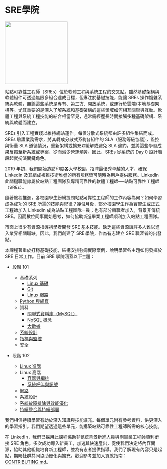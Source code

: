 # SRE學院

<img src="img/sos.png" width=200 >

站點可靠性工程師（SREs）位於軟體工程與系統工程的交叉點。雖然基礎架構與軟體組件可透過無限多組合達成目標，但專注於基礎技能，能讓 SREs 操作複雜系統與軟體，無論這些系統是專有、第三方、開放系統，或運行於雲端/本地基礎架構等。尤其重要的是深入了解系統和基礎架構的這些領域如何相互關聯與互動。軟體工程與系統工程技能的結合相當罕見，通常需經歷長時間接觸多種基礎架構、系統與軟體而建立。

SREs 引入工程實踐以維持網站運作。每個分散式系統都由許多組件集結而成。SREs 驗證業務需求，將其轉成分散式系統各組件的 SLA（服務等級協議），監控與衡量 SLA 遵循情況，重新架構或擴充以緩解或避免 SLA 違約，並將這些學習成果反饋至新系統或專案，從而減少營運煩勞。因此，SREs 從系統的 Day 0 設計階段起就扮演關鍵角色。

2019 年初，我們開始造訪印度各大學校園，招聘最優秀卓越的人才，確保 LinkedIn 及其組成複雜技術堆疊的所有服務皆可隨時為用戶提供服務。LinkedIn 此關鍵職能隸屬於站點工程團隊及專精可靠性的軟體工程師──站點可靠性工程師（SREs）。

隨著旅程推進，各校園學生紛紛提問站點可靠性工程師的工作內容為何？如何學習成為成功的 SRE 所需的技能與紀律？幾個月後，部分校園學生作為實習生或正式工程師加入 LinkedIn 成為站點工程團隊一員；也有部分轉職者加入，背景非傳統 SRE。因而數位同事開始思考，如何協助新進畢業工程師順利加入站點工程團隊。

市面上很少有資源指導初學者開發 SRE 基本技能。缺乏這些資源讓許多人難以進入業界相關職缺。因此，我們創建了 SRE 學院，作為有志建立 SRE 職涯者的出發點。

本課程著重於打穩基礎技能，結構安排強調實際案例，說明學習各主題如何發揮於 SRE 日常工作。目前 SRE 學院涵蓋以下主題：

- 段階 101
    - 基礎系列
        - [Linux 基礎](https://dictcp.github.io/school-of-sre/level101/linux_basics/intro/)
        - [Git](https://dictcp.github.io/school-of-sre/level101/git/git-basics/)
        - [Linux 網路](https://dictcp.github.io/school-of-sre/level101/linux_networking/intro/)
    - [Python 與網頁](https://dictcp.github.io/school-of-sre/level101/python_web/intro/)
    - 資料
        - [關聯式資料庫（MySQL）](https://dictcp.github.io/school-of-sre/level101/databases_sql/intro/)
        - [NoSQL 概念](https://dictcp.github.io/school-of-sre/level101/databases_nosql/intro/)
        - [大數據](https://dictcp.github.io/school-of-sre/level101/big_data/intro/)
    - [系統設計](https://dictcp.github.io/school-of-sre/level101/systems_design/intro/)
    - [指標與監控](https://dictcp.github.io/school-of-sre/level101/metrics_and_monitoring/introduction/)
    - [安全](https://dictcp.github.io/school-of-sre/level101/security/intro/)

- 段階 102
    - [Linux 進階](https://dictcp.github.io/school-of-sre/level102/linux_intermediate/introduction/)
    - Linux 高階
        - [容器與編排](https://dictcp.github.io/school-of-sre/level102/containerization_and_orchestration/intro/)
        - [系統呼叫與訊號](https://dictcp.github.io/school-of-sre/level102/system_calls_and_signals/intro/)
    - [網路](https://dictcp.github.io/school-of-sre/level102/networking/introduction/)
    - [系統設計](https://dictcp.github.io/school-of-sre/level102/system_design/intro/)
    - [系統故障排除與效能優化](https://dictcp.github.io/school-of-sre/level102/system_troubleshooting_and_performance/introduction/)
    - [持續整合與持續部署](https://dictcp.github.io/school-of-sre/level102/continuous_integration_and_continuous_delivery/introduction/)

我們相信持續學習有助於深入知識與技能擴充。每個單元附有參考資料，供更深入的學習指引。我們期望透過這些單元，能構築站點可靠性工程師所需的核心技能。

在 LinkedIn，我們已採用此課程協助非傳統背景新進人員與剛畢業工程師順利銜接 SRE 角色。多次成功導入新員工，加速其快速產出，促使我們決定將內容開源，協助其他組織培育新工程師，並為有志者提供指導。我們了解現有內容只是起點，期盼社群共同協助優化與擴充。歡迎參考並加入貢獻指南：[CONTRIBUTING.md](./CONTRIBUTING.md)。
